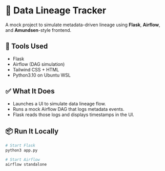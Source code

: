 # 🧬 Data Lineage Tracker

A mock project to simulate metadata-driven lineage using **Flask**, **Airflow**, and **Amundsen**-style frontend.

## 🔧 Tools Used
- Flask
- Airflow (DAG simulation)
- Tailwind CSS + HTML
- Python3.10 on Ubuntu WSL

## ✅ What It Does
- Launches a UI to simulate data lineage flow.
- Runs a mock Airflow DAG that logs metadata events.
- Flask reads those logs and displays timestamps in the UI.

## 📦 Run It Locally

```bash
# Start Flask
python3 app.py

# Start Airflow
airflow standalone
